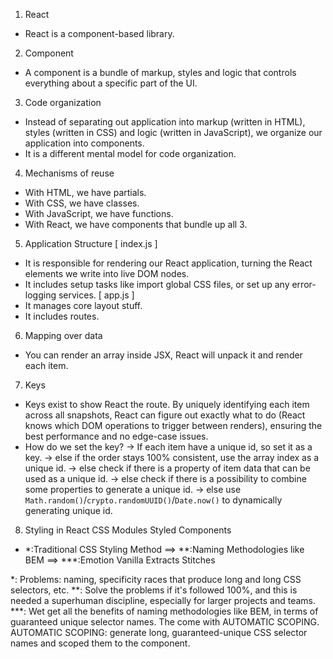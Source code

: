 1. React
  - React is a component-based library.

2. Component
  - A component is a bundle of markup, styles and logic that controls
    everything about a specific part of the UI.

3. Code organization
  - Instead of separating out application into markup (written in HTML),
    styles (written in CSS) and logic (written in JavaScript),
    we organize our application into components.
  - It is a different mental model for code organization.

4. Mechanisms of reuse
  - With HTML, we have partials.
  - With CSS, we have classes.
  - With JavaScript, we have functions.
  - With React, we have components that bundle up all 3.

5. Application Structure
  [ index.js ]
  - It is responsible for rendering our React application, turning the React elements
    we write into live DOM nodes.
  - It includes setup tasks like import global CSS files, or set up any error-logging services.
  [ app.js ]
  - It manages core layout stuff.
  - It includes routes.

6. Mapping over data
  - You can render an array inside JSX, React will unpack it and render each item.

7. Keys
  - Keys exist to show React the route. By uniquely identifying each item across all snapshots,
    React can figure out exactly what to do (React knows which DOM operations to trigger between renders),
    ensuring the best performance and no edge-case issues.
  - How do we set the key?
    -> If each item have a unique id, so set it as a key.
    -> else if the order stays 100% consistent, use the array index as a unique id.
    -> else check if there is a property of item data that can be used as a unique id.
    -> else check if there is a possibility to combine some properties to generate a unique id.
    -> else use `Math.random()`/`crypto.randomUUID()`/`Date.now()` to dynamically generating unique id.

8. Styling in React
                                                                                      CSS Modules
                                                                                      Styled Components
  - *:Traditional CSS Styling Method  ==>  **:Naming Methodologies like BEM  ==>  ***:Emotion
                                                                                      Vanilla Extracts
                                                                                      Stitches

  *:   Problems: naming, specificity races that produce long and long CSS selectors, etc.
  **:  Solve the problems if it's followed 100%, and this is needed a superhuman discipline, especially
       for larger projects and teams.
  ***: Wet get all the benefits of naming methodologies like BEM, in terms of guaranteed unique selector
       names. The come with AUTOMATIC SCOPING.
       AUTOMATIC SCOPING: generate long, guaranteed-unique CSS selector names and scoped them to the component.















